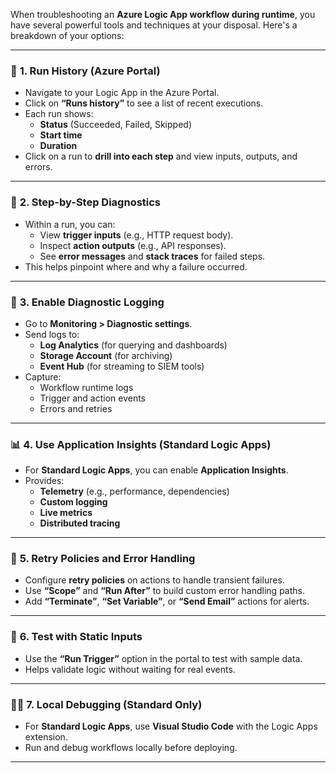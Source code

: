 When troubleshooting an **Azure Logic App workflow during runtime**, you have several powerful tools and techniques at your disposal. Here's a breakdown of your options:

---

### 🧭 **1. Run History (Azure Portal)**
- Navigate to your Logic App in the Azure Portal.
- Click on **“Runs history”** to see a list of recent executions.
- Each run shows:
  - **Status** (Succeeded, Failed, Skipped)
  - **Start time**
  - **Duration**
- Click on a run to **drill into each step** and view inputs, outputs, and errors.

---

### 🧪 **2. Step-by-Step Diagnostics**
- Within a run, you can:
  - View **trigger inputs** (e.g., HTTP request body).
  - Inspect **action outputs** (e.g., API responses).
  - See **error messages** and **stack traces** for failed steps.
- This helps pinpoint where and why a failure occurred.

---

### 🧰 **3. Enable Diagnostic Logging**
- Go to **Monitoring > Diagnostic settings**.
- Send logs to:
  - **Log Analytics** (for querying and dashboards)
  - **Storage Account** (for archiving)
  - **Event Hub** (for streaming to SIEM tools)
- Capture:
  - Workflow runtime logs
  - Trigger and action events
  - Errors and retries

---

### 📊 **4. Use Application Insights (Standard Logic Apps)**
- For **Standard Logic Apps**, you can enable **Application Insights**.
- Provides:
  - **Telemetry** (e.g., performance, dependencies)
  - **Custom logging**
  - **Live metrics**
  - **Distributed tracing**

---

### 🧱 **5. Retry Policies and Error Handling**
- Configure **retry policies** on actions to handle transient failures.
- Use **“Scope”** and **“Run After”** to build custom error handling paths.
- Add **“Terminate”**, **“Set Variable”**, or **“Send Email”** actions for alerts.

---

### 🧪 **6. Test with Static Inputs**
- Use the **“Run Trigger”** option in the portal to test with sample data.
- Helps validate logic without waiting for real events.

---

### 🧑‍💻 **7. Local Debugging (Standard Only)**
- For **Standard Logic Apps**, use **Visual Studio Code** with the Logic Apps extension.
- Run and debug workflows locally before deploying.

---
